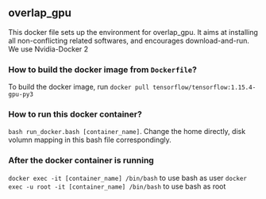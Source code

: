## overlap_gpu
This docker file sets up the environment for overlap_gpu. It aims at installing all non-conflicting related softwares, and encourages download-and-run. We use Nvidia-Docker 2

### How to build the docker image from `Dockerfile`?

To build the docker image, run `docker pull tensorflow/tensorflow:1.15.4-gpu-py3`

### How to run this docker container?
`bash run_docker.bash [container_name]`. Change the home directly, disk volumn mapping in this bash file correspondingly.

### After the docker container is running 
`docker exec -it [container_name] /bin/bash` to use bash as user
`docker exec -u root -it [container_name] /bin/bash` to use bash as root

